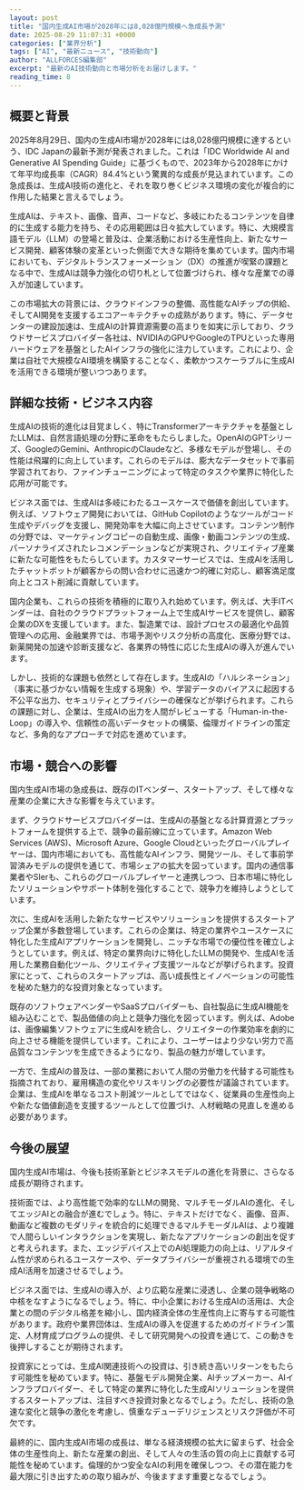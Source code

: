 ```yaml
---
layout: post
title: "国内生成AI市場が2028年には8,028億円規模へ急成長予測"
date: 2025-08-29 11:07:31 +0000
categories: ["業界分析"]
tags: ["AI", "最新ニュース", "技術動向"]
author: "ALLFORCES編集部"
excerpt: "最新のAI技術動向と市場分析をお届けします。"
reading_time: 8
---
```



## 概要と背景

2025年8月29日、国内の生成AI市場が2028年には8,028億円規模に達するという、IDC Japanの最新予測が発表されました。これは「IDC Worldwide AI and Generative AI Spending Guide」に基づくもので、2023年から2028年にかけて年平均成長率（CAGR）84.4%という驚異的な成長が見込まれています。この急成長は、生成AI技術の進化と、それを取り巻くビジネス環境の変化が複合的に作用した結果と言えるでしょう。

生成AIは、テキスト、画像、音声、コードなど、多岐にわたるコンテンツを自律的に生成する能力を持ち、その応用範囲は日々拡大しています。特に、大規模言語モデル（LLM）の登場と普及は、企業活動における生産性向上、新たなサービス開発、顧客体験の変革といった側面で大きな期待を集めています。国内市場においても、デジタルトランスフォーメーション（DX）の推進が喫緊の課題となる中で、生成AIは競争力強化の切り札として位置づけられ、様々な産業での導入が加速しています。

この市場拡大の背景には、クラウドインフラの整備、高性能なAIチップの供給、そしてAI開発を支援するエコアーキテクチャの成熟があります。特に、データセンターの建設加速は、生成AIの計算資源需要の高まりを如実に示しており、クラウドサービスプロバイダー各社は、NVIDIAのGPUやGoogleのTPUといった専用ハードウェアを基盤としたAIインフラの強化に注力しています。これにより、企業は自社で大規模なAI環境を構築することなく、柔軟かつスケーラブルに生成AIを活用できる環境が整いつつあります。

## 詳細な技術・ビジネス内容

生成AIの技術的進化は目覚ましく、特にTransformerアーキテクチャを基盤としたLLMは、自然言語処理の分野に革命をもたらしました。OpenAIのGPTシリーズ、GoogleのGemini、AnthropicのClaudeなど、多様なモデルが登場し、その性能は飛躍的に向上しています。これらのモデルは、膨大なデータセットで事前学習されており、ファインチューニングによって特定のタスクや業界に特化した応用が可能です。

ビジネス面では、生成AIは多岐にわたるユースケースで価値を創出しています。例えば、ソフトウェア開発においては、GitHub Copilotのようなツールがコード生成やデバッグを支援し、開発効率を大幅に向上させています。コンテンツ制作の分野では、マーケティングコピーの自動生成、画像・動画コンテンツの生成、パーソナライズされたレコメンデーションなどが実現され、クリエイティブ産業に新たな可能性をもたらしています。カスタマーサービスでは、生成AIを活用したチャットボットが顧客からの問い合わせに迅速かつ的確に対応し、顧客満足度向上とコスト削減に貢献しています。

国内企業も、これらの技術を積極的に取り入れ始めています。例えば、大手ITベンダーは、自社のクラウドプラットフォーム上で生成AIサービスを提供し、顧客企業のDXを支援しています。また、製造業では、設計プロセスの最適化や品質管理への応用、金融業界では、市場予測やリスク分析の高度化、医療分野では、新薬開発の加速や診断支援など、各業界の特性に応じた生成AIの導入が進んでいます。

しかし、技術的な課題も依然として存在します。生成AIの「ハルシネーション」（事実に基づかない情報を生成する現象）や、学習データのバイアスに起因する不公平な出力、セキュリティとプライバシーの確保などが挙げられます。これらの課題に対し、企業は、生成AIの出力を人間がレビューする「Human-in-the-Loop」の導入や、信頼性の高いデータセットの構築、倫理ガイドラインの策定など、多角的なアプローチで対応を進めています。

## 市場・競合への影響

国内生成AI市場の急成長は、既存のITベンダー、スタートアップ、そして様々な産業の企業に大きな影響を与えています。

まず、クラウドサービスプロバイダーは、生成AIの基盤となる計算資源とプラットフォームを提供する上で、競争の最前線に立っています。Amazon Web Services (AWS)、Microsoft Azure、Google Cloudといったグローバルプレイヤーは、国内市場においても、高性能なAIインフラ、開発ツール、そして事前学習済みモデルの提供を通じて、市場シェアの拡大を図っています。国内の通信事業者やSIerも、これらのグローバルプレイヤーと連携しつつ、日本市場に特化したソリューションやサポート体制を強化することで、競争力を維持しようとしています。

次に、生成AIを活用した新たなサービスやソリューションを提供するスタートアップ企業が多数登場しています。これらの企業は、特定の業界やユースケースに特化した生成AIアプリケーションを開発し、ニッチな市場での優位性を確立しようとしています。例えば、特定の業界向けに特化したLLMの開発や、生成AIを活用した業務自動化ツール、クリエイティブ支援ツールなどが挙げられます。投資家にとって、これらのスタートアップは、高い成長性とイノベーションの可能性を秘めた魅力的な投資対象となっています。

既存のソフトウェアベンダーやSaaSプロバイダーも、自社製品に生成AI機能を組み込むことで、製品価値の向上と競争力強化を図っています。例えば、Adobeは、画像編集ソフトウェアに生成AIを統合し、クリエイターの作業効率を劇的に向上させる機能を提供しています。これにより、ユーザーはより少ない労力で高品質なコンテンツを生成できるようになり、製品の魅力が増しています。

一方で、生成AIの普及は、一部の業務において人間の労働力を代替する可能性も指摘されており、雇用構造の変化やリスキリングの必要性が議論されています。企業は、生成AIを単なるコスト削減ツールとしてではなく、従業員の生産性向上や新たな価値創造を支援するツールとして位置づけ、人材戦略の見直しを進める必要があります。

## 今後の展望

国内生成AI市場は、今後も技術革新とビジネスモデルの進化を背景に、さらなる成長が期待されます。

技術面では、より高性能で効率的なLLMの開発、マルチモーダルAIの進化、そしてエッジAIとの融合が進むでしょう。特に、テキストだけでなく、画像、音声、動画など複数のモダリティを統合的に処理できるマルチモーダルAIは、より複雑で人間らしいインタラクションを実現し、新たなアプリケーションの創出を促すと考えられます。また、エッジデバイス上でのAI処理能力の向上は、リアルタイム性が求められるユースケースや、データプライバシーが重視される環境での生成AI活用を加速させるでしょう。

ビジネス面では、生成AIの導入が、より広範な産業に浸透し、企業の競争戦略の中核をなすようになるでしょう。特に、中小企業における生成AIの活用は、大企業との間のデジタル格差を縮小し、国内経済全体の生産性向上に寄与する可能性があります。政府や業界団体は、生成AIの導入を促進するためのガイドライン策定、人材育成プログラムの提供、そして研究開発への投資を通じて、この動きを後押しすることが期待されます。

投資家にとっては、生成AI関連技術への投資は、引き続き高いリターンをもたらす可能性を秘めています。特に、基盤モデル開発企業、AIチップメーカー、AIインフラプロバイダー、そして特定の業界に特化した生成AIソリューションを提供するスタートアップは、注目すべき投資対象となるでしょう。ただし、技術の急速な変化と競争の激化を考慮し、慎重なデューデリジェンスとリスク評価が不可欠です。

最終的に、国内生成AI市場の成長は、単なる経済規模の拡大に留まらず、社会全体の生産性向上、新たな産業の創出、そして人々の生活の質の向上に貢献する可能性を秘めています。倫理的かつ安全なAIの利用を確保しつつ、その潜在能力を最大限に引き出すための取り組みが、今後ますます重要となるでしょう。

